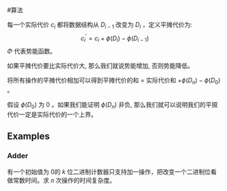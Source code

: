 #算法 

每一个实际代价 $c_i$ 都将数据结构从 $D_{i-1}$ 改变为 $D_i$ ，定义平摊代价为:
$$
c_i^{\prime}=c_i+\phi\left(D_i\right)-\phi\left(D_{i-1}\right)
$$
$\Phi$ 代表势能函数。

如果平摊代价要比实际代价大, 那么我们就说势能增加, 否则势能降低。

将所有操作的平摊代价相加可以得到平摊代价的和 $=$ 实际代价和 $+\phi\left(D_n\right)-\phi\left(D_0\right)$ 。

假设 $\phi\left(D_0\right)$ 为 0 。如果我们能证明 $\phi\left(D_n\right)$ 非负, 那么我们就可以说明我们的平㧐代价一定是实际代价的一个上界。


## Examples

### Adder

有一个初始值为 0的 𝑘 位二进制计数器只支持加一操作，把改变一个二进制位看做常数时间。求 𝑛 次操作的时间复杂度。